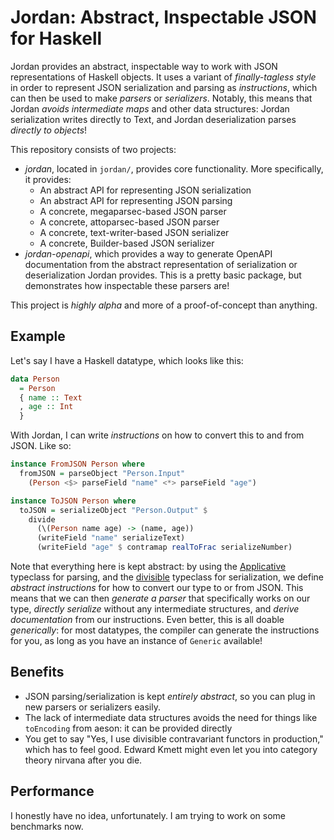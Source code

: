 # Jordan: Abstract, Inspectable JSON for Haskell

Jordan provides an abstract, inspectable way to work with JSON representations of Haskell objects.
It uses a variant of *finally-tagless style* in order to represent JSON serialization and parsing as *instructions*, which can then be used to make *parsers* or *serializers*.
Notably, this means that Jordan *avoids intermediate maps* and other data structures: Jordan serialization writes directly to Text, and Jordan deserialization parses *directly to objects*!

This repository consists of two projects:

- *jordan*, located in `jordan/`, provides core functionality.
  More specifically, it provides:
    - An abstract API for representing JSON serialization
    - An abstract API for representing JSON parsing
    - A concrete, megaparsec-based JSON parser
    - A concrete, attoparsec-based JSON parser
    - A concrete, text-writer-based JSON serializer
    - A concrete, Builder-based JSON serializer
- *jordan-openapi*, which provides a way to generate OpenAPI documentation from the abstract representation of serialization or deserialization Jordan provides.
  This is a pretty basic package, but demonstrates how inspectable these parsers are!

This project is *highly alpha* and more of a proof-of-concept than anything.

## Example

Let's say I have a Haskell datatype, which looks like this:

```haskell
data Person
  = Person
  { name :: Text
  , age :: Int 
  }
```

With Jordan, I can write *instructions* on how to convert this to and from JSON. Like so:

```haskell
instance FromJSON Person where
  fromJSON = parseObject "Person.Input"
    (Person <$> parseField "name" <*> parseField "age")

instance ToJSON Person where
  toJSON = serializeObject "Person.Output" $
    divide
      (\(Person name age) -> (name, age))
      (writeField "name" serializeText)
      (writeField "age" $ contramap realToFrac serializeNumber)
```

Note that everything here is kept abstract: by using the [Applicative](https://hackage.haskell.org/package/base-4.15.0.0/docs/Control-Applicative.html#t:Applicative) typeclass for parsing, and the [divisible](https://hackage.haskell.org/package/base-4.15.0.0/docs/Control-Applicative.html#t:Applicative) typeclass for serialization, we define *abstract instructions* for how to convert our type to or from JSON.
This means that we can then *generate a parser* that specifically works on our type, *directly serialize* without any intermediate structures, and *derive documentation* from our instructions.
Even better, this is all doable *generically*: for most datatypes, the compiler can generate the instructions for you, as long as you have an instance of `Generic` available!

## Benefits

- JSON parsing/serialization is kept *entirely abstract*, so you can plug in new parsers or serializers easily.
- The lack of intermediate data structures avoids the need for things like `toEncoding` from aeson: it can be provided directly
- You get to say "Yes, I use divisible contravariant functors in production," which has to feel good.
  Edward Kmett might even let you into category theory nirvana after you die.

## Performance

I honestly have no idea, unfortunately.
I am trying to work on some benchmarks now.
